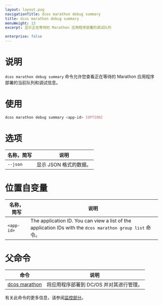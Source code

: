 ```yaml
---
layout: layout.pug
navigationTitle: dcos marathon debug summary
title: dcos marathon debug summary
menuWeight: 13
excerpt: 显示正在等待的 Marathon 应用程序部署的调试队列

enterprise: false
---
```



# 说明
`dcos marathon debug summary` 命令允许您查看正在等待的 Marathon 应用程序部署的当前队列和调试信息。

# 使用

```bash
dcos marathon debug summary <app-id> [OPTION]
```

# 选项

| 名称，简写 | 说明 |
|---------|-------------|
| `--json` | 显示 JSON 格式的数据。|

# 位置自变量

| 名称，简写 | 说明 |
|---------|-------------|
| `<app-id>`   |  The application ID.  You can view a list of the application IDs with the `dcos marathon group list` 命令。|

# 父命令

| 命令 | 说明 |
|---------|-------------|
| [dcos marathon](/zh/1.11/cli/command-reference/dcos-marathon/) | 将应用程序部署到 DC/OS 并对其进行管理。|

有关此命令的更多信息，请参阅[监控部分](https://docs.mesosphere.com/1.11/monitoring/debugging/cli-debugging/#dcos-marathon-debug-summary)。
